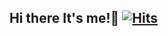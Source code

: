 ## Hi there It's me!👋         [![Hits](https://hits.seeyoufarm.com/api/count/incr/badge.svg?url=https%3A%2F%2Fgithub.com%2FPeppermintBacon&count_bg=%233D71C8&title_bg=%2329B07C&icon=&icon_color=%23E7E7E7&title=hits&edge_flat=false)](https://hits.seeyoufarm.com)
